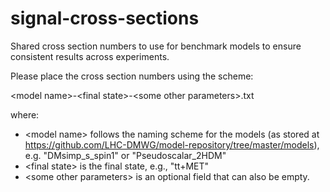 # signal-cross-sections

Shared cross section numbers to use for benchmark models to ensure consistent results across experiments.

Please place the cross section numbers using the scheme:

  \<model name\>-\<final state\>-\<some other parameters\>.txt

where:
  - \<model name\> follows the naming scheme for the models (as stored at https://github.com/LHC-DMWG/model-repository/tree/master/models), e.g. "DMsimp_s_spin1" or "Pseudoscalar_2HDM"
  - \<final state\> is the final state, e.g., "tt+MET"
  - \<some other parameters\> is an optional field that can also be empty.


